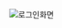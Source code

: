 ![로그인화면](https://github.com/hyunsu3408/PhoneBookWepApp/assets/134042361/90c1a27f-56c0-4444-88ff-5fdf1401ea05)
